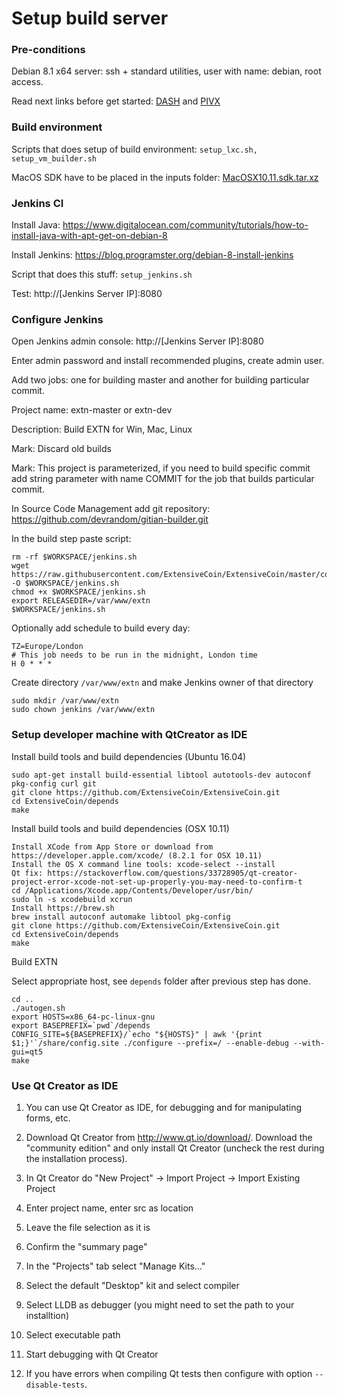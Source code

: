 Setup build server
================

### Pre-conditions

Debian 8.1 x64 server: ssh + standard utilities, user with name: debian, root access.

Read next links before get started: [DASH](https://forum.bits.media/index.php?/topic/18648-%D1%81%D0%BE%D0%B7%D0%B4%D0%B0%D0%BD%D0%B8%D0%B5-%D1%84%D0%BE%D1%80%D0%BA%D0%B0-%D0%BD%D0%B0-%D0%BE%D1%81%D0%BD%D0%BE%D0%B2%D0%B5-dash/) and [PIVX](https://github.com/PIVX-Project/PIVX/blob/master/doc/gitian-building.md)

### Build environment

Scripts that does setup of build environment: `setup_lxc.sh, setup_vm_builder.sh`

MacOS SDK have to be placed in the inputs folder: [MacOSX10.11.sdk.tar.xz](https://github.com/phracker/MacOSX-SDKs/releases/download/10.13/MacOSX10.11.sdk.tar.xz)


### Jenkins CI

Install Java: https://www.digitalocean.com/community/tutorials/how-to-install-java-with-apt-get-on-debian-8

Install Jenkins: https://blog.programster.org/debian-8-install-jenkins

Script that does this stuff: `setup_jenkins.sh`

Test: http://[Jenkins Server IP]:8080


### Configure Jenkins

Open Jenkins admin console: http://[Jenkins Server IP]:8080

Enter admin password and install recommended plugins, create admin user.

Add two jobs: one for building master and another for building particular commit.

Project name: extn-master or extn-dev

Description: Build EXTN for Win, Mac, Linux

Mark: Discard old builds

Mark: This project is parameterized, if you need to build specific commit add string parameter with name COMMIT for the job that builds particular commit.

In Source Code Management add git repository: https://github.com/devrandom/gitian-builder.git

In the build step paste script:

    rm -rf $WORKSPACE/jenkins.sh
    wget https://raw.githubusercontent.com/ExtensiveCoin/ExtensiveCoin/master/contrib/CI/jenkins.sh -O $WORKSPACE/jenkins.sh
    chmod +x $WORKSPACE/jenkins.sh
    export RELEASEDIR=/var/www/extn
    $WORKSPACE/jenkins.sh

Optionally add schedule to build every day:

    TZ=Europe/London
    # This job needs to be run in the midnight, London time
    H 0 * * *

Create directory `/var/www/extn` and make Jenkins owner of that directory

    sudo mkdir /var/www/extn
    sudo chown jenkins /var/www/extn

    
### Setup developer machine with QtCreator as IDE

Install build tools and build dependencies (Ubuntu 16.04)

    sudo apt-get install build-essential libtool autotools-dev autoconf pkg-config curl git
    git clone https://github.com/ExtensiveCoin/ExtensiveCoin.git 
    cd ExtensiveCoin/depends
    make

Install build tools and build dependencies (OSX 10.11)

    Install XCode from App Store or download from https://developer.apple.com/xcode/ (8.2.1 for OSX 10.11)
    Install the OS X command line tools: xcode-select --install
    Qt fix: https://stackoverflow.com/questions/33728905/qt-creator-project-error-xcode-not-set-up-properly-you-may-need-to-confirm-t
    cd /Applications/Xcode.app/Contents/Developer/usr/bin/
    sudo ln -s xcodebuild xcrun
    Install https://brew.sh
    brew install autoconf automake libtool pkg-config
    git clone https://github.com/ExtensiveCoin/ExtensiveCoin.git 
    cd ExtensiveCoin/depends
    make

Build EXTN

Select appropriate host, see `depends` folder after previous step has done.

    cd ..
    ./autogen.sh
    export HOSTS=x86_64-pc-linux-gnu
    export BASEPREFIX=`pwd`/depends
    CONFIG_SITE=${BASEPREFIX}/`echo "${HOSTS}" | awk '{print $1;}'`/share/config.site ./configure --prefix=/ --enable-debug --with-gui=qt5
    make


### Use Qt Creator as IDE

1. You can use Qt Creator as IDE, for debugging and for manipulating forms, etc.

2. Download Qt Creator from http://www.qt.io/download/. Download the "community edition" and only install Qt Creator (uncheck the rest during the installation process).

3. In Qt Creator do "New Project" -> Import Project -> Import Existing Project

4. Enter project name, enter src as location

5. Leave the file selection as it is

6. Confirm the "summary page"

7. In the "Projects" tab select "Manage Kits..."

8. Select the default "Desktop" kit and select compiler

9. Select LLDB as debugger (you might need to set the path to your installtion)

10. Select executable path

11. Start debugging with Qt Creator

12. If you have errors when compiling Qt tests then configure with option `--disable-tests`.
